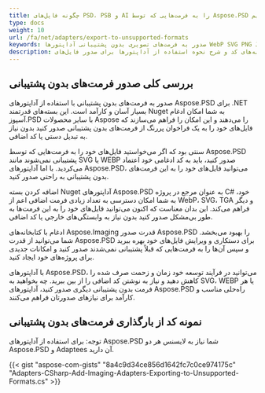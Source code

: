 ```yaml
---
title: چگونه فایل‌های PSD، PSB و AI را به فرمت‌هایی که توسط Aspose.PSD پشتیبانی نمی‌شوند، صدور کنیم
type: docs
weight: 10
url: /fa/net/adapters/export-to-unsupported-formats
keywords: صدور به فرمت‌های تصویری بدون پشتیبانی آداپتورها WebP SVG PNG JPEG TIFF GIF BMP
description: نمونه‌های کد و شرح نحوه استفاده از آداپتورها برای صدور فایل‌های PSD، PSB و AI به فرمت‌های بدون پشتیبانی توسط Aspose.PSD
---
```


## بررسی کلی صدور فرمت‌های بدون پشتیبانی

صدور به فرمت‌های بدون پشتیبانی با استفاده از آداپتورهای Aspose.PSD برای .NET بسیار آسان و کارآمد است. این بسته‌های قدرتمند Nuget به شما امکان ادغام آسپوز.PSD با سایر محصولات Aspose را می‌دهند و این امکان را فراهم می‌سازند که فایل‌های خود را به یک فراخوان پر‌رنگ از فرمت‌های بدون پشتیبانی صدور کنید بدون نیاز به تبدیل دستی یا کد اضافی.

سنتی بود که اگر می‌خواستید فایل‌های خود را به فرمت‌هایی که توسط Aspose.PSD پشتیبانی نمی‌شوند مانند SVG یا WEBP صدور کنید، باید به کد ادغامی خود اعتماد می‌کردید. با اما آداپتورهای Aspose.PSD، می‌توانید فایل‌های خود را به این فرمت‌های بدون پشتیبانی به راحتی صدور کنید.

اضافه کردن بسته Nuget آداپتورهای Aspose.PSD به عنوان مرجع در پروژه C# خود، به شما امکان دسترسی به تعداد زیادی فرمت اضافی اعم از WebP، SVG، TGA و دیگر فراهم می‌کند. این بدان معناست که اکنون می‌توانید فایل‌های خود را به این فرمت‌ها به طور بی‌مشکل صدور کنید بدون نیاز به وابستگی‌های خارجی یا کد اضافی.

ادغام با کتابخانه‌های Aspose.Imaging قدرت صدور Aspose.PSD را بهبود می‌بخشد. شما می‌توانید از قدرت Aspose.PSD برای دستکاری و ویرایش فایل‌های خود بهره ببرید و سپس آن‌ها را به فرمت‌هایی که قبلاً پشتیبانی نمی‌شدند صدور کنید و امکانات جدیدی برای پروژه‌های خود ایجاد کنید.

با آداپتورهای Aspose.PSD، می‌توانید در فرآیند توسعه خود زمان و زحمت صرف شده را کاهش دهید و نیاز به نوشتن کد اضافی را از بین ببرید. چه بخواهید به SVG، WEBP یا هر فرمت بدون پشتیبانی دیگری صدور کنید، آداپتورهای Aspose.PSD راه‌حلی مناسب و کارآمد برای نیاز‌های صدورتان فراهم می‌کنند.

## نمونه کد از بارگذاری فرمت‌های بدون پشتیبانی

توجه: برای استفاده از آداپتورهای Aspose.PSD شما نیاز به لایسنس هر دو Aspose.PSD و Adaptees آن دارید.

{{< gist "aspose-com-gists" "8a4c9d34ce856d1642fc7c0ce974175c" "Adapters-CSharp-Add-Imaging-Adapters-Exporting-to-Unsupported-Formats.cs" >}}
